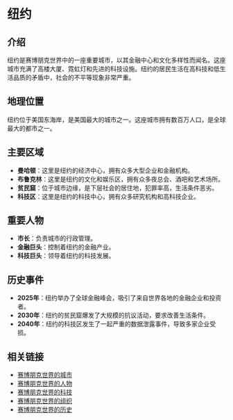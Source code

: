 # 纽约

## 介绍
纽约是赛博朋克世界中的一座重要城市，以其金融中心和文化多样性而闻名。这座城市充满了高楼大厦、霓虹灯和先进的科技设施。纽约的居民生活在高科技和低生活品质的矛盾中，社会的不平等现象非常严重。

## 地理位置
纽约位于美国东海岸，是美国最大的城市之一。这座城市拥有数百万人口，是全球最大的都市之一。

## 主要区域
- **曼哈顿**：这里是纽约的经济中心，拥有众多大型企业和金融机构。
- **布鲁克林**：这里是纽约的文化和娱乐区，拥有众多夜总会、酒吧和艺术场所。
- **贫民窟**：位于城市边缘，是下层社会的居住地，犯罪率高，生活条件恶劣。
- **科技区**：这里是纽约的科技中心，拥有众多研究机构和高科技企业。

## 重要人物
- **市长**：负责城市的行政管理。
- **金融巨头**：控制着纽约的金融产业。
- **科技巨头**：领导着纽约的科技发展。

## 历史事件
- **2025年**：纽约举办了全球金融峰会，吸引了来自世界各地的金融企业和投资者。
- **2030年**：纽约的贫民窟爆发了大规模的抗议活动，要求改善生活条件。
- **2040年**：纽约的科技区发生了一起严重的数据泄露事件，导致多家企业受损。

## 相关链接
- [赛博朋克世界的城市](README.md)
- [赛博朋克世界的人物](../人物/README.md)
- [赛博朋克世界的科技](../科技/README.md)
- [赛博朋克世界的组织](../组织/README.md)
- [赛博朋克世界的历史](../历史/README.md)
